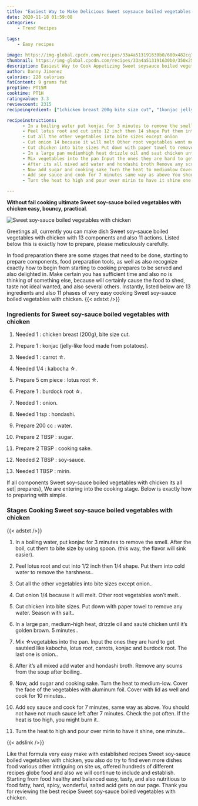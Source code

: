 ```yaml
---
title: "Easiest Way to Make Delicious Sweet soysauce boiled vegetables with chicken"
date: 2020-11-18 01:59:08
categories:
    - Trend Recipes
    
tags:
    - Easy recipes

image: https://img-global.cpcdn.com/recipes/33a4a513191630b0/680x482cq70/sweet-soy-sauce-boiled-vegetables-with-chicken-recipe-main-photo.jpg
thumbnail: https://img-global.cpcdn.com/recipes/33a4a513191630b0/350x250cq70/sweet-soy-sauce-boiled-vegetables-with-chicken-recipe-main-photo.jpg
description: Easiest Way to Cook Appetizing Sweet soysauce boiled vegetables with chicken with 13 ingredients and 11 stages of easy cooking.
author: Danny Jimenez
calories: 228 calories
fatContent: 9 grams fat
preptime: PT15M
cooktime: PT1H
ratingvalue: 3.3
reviewcount: 2315
recipeingredient: ["1chicken breast 200g bite size cut", "1konjac jellylike food made from potatoes", "1carrot ", "1/4kabocha ", "5 cm piecelotus root ", "1burdock root ", "1onion", "1 tsphondashi", "200 ccwater", "2 TBSPsugar", "2 TBSPcooking sake", "2 TBSPsoysauce", "1 TBSPmirin"]

recipeinstructions: 
      - In a boiling water put konjac for 3 minutes to remove the smell After the boil cut them to bite size by using spoon this way the flavor will sink easier 
      - Peel lotus root and cut into 12 inch then 14 shape Put them into cold water to remove the harshness 
      - Cut all the other vegetables into bite sizes except onion 
      - Cut onion 14 because it will melt Other root vegetables wont melt 
      - Cut chicken into bite sizes Put down with paper towel to remove any water Season with salt 
      - In a large pan mediumhigh heat drizzle oil and saut chicken until its golden brown 5 minutes 
      - Mix vegetables into the pan Input the ones they are hard to get sauted like kabocha lotus root carrots konjac and burdock root The last one is onion 
      - After its all mixed add water and hondashi broth Remove any scums from the soup after boiling 
      - Now add sugar and cooking sake Turn the heat to mediumlow Cover the face of the vegetables with aluminum foil Cover with lid as well and cook for 10 minutes 
      - Add soy sauce and cook for 7 minutes same way as above You should not have not much sauce left after 7 minutes Check the pot often If the heat is too high you might burn it 
      - Turn the heat to high and pour over mirin to have it shine one minute

---
```




**Without fail cooking ultimate Sweet soy-sauce boiled vegetables with chicken easy, bouncy, practical**. 


![Sweet soy-sauce boiled vegetables with chicken](https://img-global.cpcdn.com/recipes/33a4a513191630b0/680x482cq70/sweet-soy-sauce-boiled-vegetables-with-chicken-recipe-main-photo.jpg "Sweet soy-sauce boiled vegetables with chicken")




Greetings all, currently you can make dish Sweet soy-sauce boiled vegetables with chicken with 13 components and also 11 actions. Listed below this is exactly how to prepare, please meticulously carefully.

In food preparation there are some stages that need to be done, starting to prepare components, food preparation tools, as well as also recognize exactly how to begin from starting to cooking prepares to be served and also delighted in. Make certain you has sufficient time and also no is thinking of something else, because will certainly cause the food to shed, taste not ideal wanted, and also several others. Instantly, listed below are 13 ingredients and also 11 phases of very easy cooking Sweet soy-sauce boiled vegetables with chicken.
{{< adstxt />}}

### Ingredients for Sweet soy-sauce boiled vegetables with chicken


1. Needed 1 : chicken breast (200g), bite size cut.

1. Prepare 1 : konjac (jelly-like food made from potatoes).

1. Needed 1 : carrot ☆.

1. Needed 1/4 : kabocha ☆.

1. Prepare 5 cm piece : lotus root ☆.

1. Prepare 1 : burdock root ☆.

1. Needed 1 : onion.

1. Needed 1 tsp : hondashi.

1. Prepare 200 cc : water.

1. Prepare 2 TBSP : sugar.

1. Prepare 2 TBSP : cooking sake.

1. Needed 2 TBSP : soy-sauce.

1. Needed 1 TBSP : mirin.



If all components Sweet soy-sauce boiled vegetables with chicken its all set| prepares}, We are entering into the cooking stage. Below is exactly how to preparing with simple.

### Stages Cooking Sweet soy-sauce boiled vegetables with chicken

{{< adstxt />}}


1. In a boiling water, put konjac for 3 minutes to remove the smell. After the boil, cut them to bite size by using spoon. (this way, the flavor will sink easier).



1. Peel lotus root and cut into 1/2 inch then 1/4 shape. Put them into cold water to remove the harshness..



1. Cut all the other vegetables into bite sizes except onion..



1. Cut onion 1/4 because it will melt. Other root vegetables won’t melt..



1. Cut chicken into bite sizes. Put down with paper towel to remove any water. Season with salt..



1. In a large pan, medium-high heat, drizzle oil and sauté chicken until it’s golden brown. 5 minutes..



1. Mix ☆vegetables into the pan. Input the ones they are hard to get sautéed like kabocha, lotus root, carrots, konjac and burdock root. The last one is onion..



1. After it’s all mixed add water and hondashi broth. Remove any scums from the soup after boiling..



1. Now, add sugar and cooking sake. Turn the heat to medium-low. Cover the face of the vegetables with aluminum foil. Cover with lid as well and cook for 10 minutes..



1. Add soy sauce and cook for 7 minutes, same way as above. You should not have not much sauce left after 7 minutes. Check the pot often. If the heat is too high, you might burn it..



1. Turn the heat to high and pour over mirin to have it shine, one minute..





{{< adslink />}}

Like that formula very easy make with established recipes Sweet soy-sauce boiled vegetables with chicken, you also do try to find even more dishes food various other intriguing on site us, offered hundreds of different recipes globe food and also we will continue to include and establish. Starting from food healthy and balanced easy, tasty, and also nutritious to food fatty, hard, spicy, wonderful, salted acid gets on our page. Thank you for reviewing the best recipe Sweet soy-sauce boiled vegetables with chicken.
